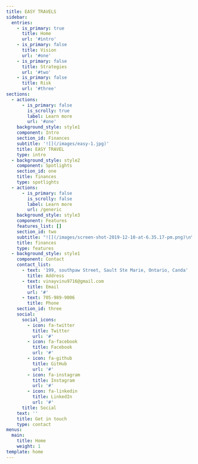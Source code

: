```yaml
---
title: EASY TRAVELS
sidebar:
  entries:
    - is_primary: true
      title: Home
      url: '#intro'
    - is_primary: false
      title: Vision
      url: '#one'
    - is_primary: false
      title: Strategies
      url: '#two'
    - is_primary: false
      title: Risk
      url: '#three'
sections:
  - actions:
      - is_primary: false
        is_scrolly: true
        label: Learn more
        url: '#one'
    background_style: style1
    component: Intro
    section_id: Finances
    subtitle: '![](/images/easy-1.jpg)'
    title: EASY TRAVEL
    type: intro
  - background_style: style2
    component: Spotlights
    section_id: one
    title: finances
    type: spotlights
  - actions:
      - is_primary: false
        is_scrolly: false
        label: Learn more
        url: /generic
    background_style: style3
    component: Features
    features_list: []
    section_id: two
    subtitle: "![](/images/screen-shot-2019-12-10-at-6.35.17-pm.png)\n\nTo start the venture we need\r$585,380 as investment."
    title: finances
    type: features
  - background_style: style1
    component: Contact
    contact_list:
      - text: '199, southpaw Street, Sault Ste Marie, Ontario, Canda'
        title: Address
      - text: vinayvinu9716@gmail.com
        title: Email
        url: '#'
      - text: 705-989-9006
        title: Phone
    section_id: three
    social:
      social_icons:
        - icon: fa-twitter
          title: Twitter
          url: '#'
        - icon: fa-facebook
          title: Facebook
          url: '#'
        - icon: fa-github
          title: GitHub
          url: '#'
        - icon: fa-instagram
          title: Instagram
          url: '#'
        - icon: fa-linkedin
          title: LinkedIn
          url: '#'
      title: Social
    text: ''
    title: Get in touch
    type: contact
menus:
  main:
    title: Home
    weight: 1
template: home
---
```


